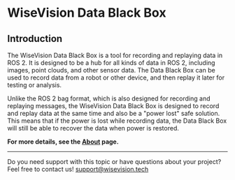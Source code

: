 # WiseVision Data Black Box

## Introduction

The WiseVision Data Black Box is a tool for recording and replaying data in ROS 2. It is designed to
be a hub for all kinds of data in ROS 2, including images, point clouds, and other sensor data. The
Data Black Box can be used to record data from a robot or other device, and then replay it later for
testing or analysis.

Unlike the ROS 2 bag format, which is also designed for recording and replaying messages, the
WiseVision Data Black Box is designed to record and replay data at the same time and also be a
"power lost" safe solution. This means that if the power is lost while recording data, the Data
Black Box will still be able to recover the data when power is restored.

**For more details, see the [About](2.About/1.wisevision_data_black_box.md) page.**

---

Do you need support with this topic or have questions about your project? Feel free to contact us!
[support@wisevision.tech](mailto:support@wisevision.tech)
